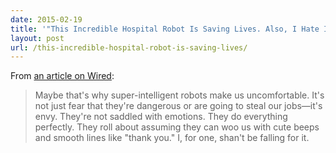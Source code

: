 ```yaml
---
date: 2015-02-19
title: '"This Incredible Hospital Robot Is Saving Lives. Also, I Hate It"'
layout: post
url: /this-incredible-hospital-robot-is-saving-lives/
---
```


From [an article on Wired](https://www.wired.com/2015/02/incredible-hospital-robot-saving-lives-also-hate/):

> Maybe that's why super-intelligent robots make us uncomfortable. It's not just fear that they're dangerous or are going to steal our jobs—it's envy. They're not saddled with emotions. They do everything perfectly. They roll about assuming they can woo us with cute beeps and smooth lines like "thank you." I, for one, shan't be falling for it.
